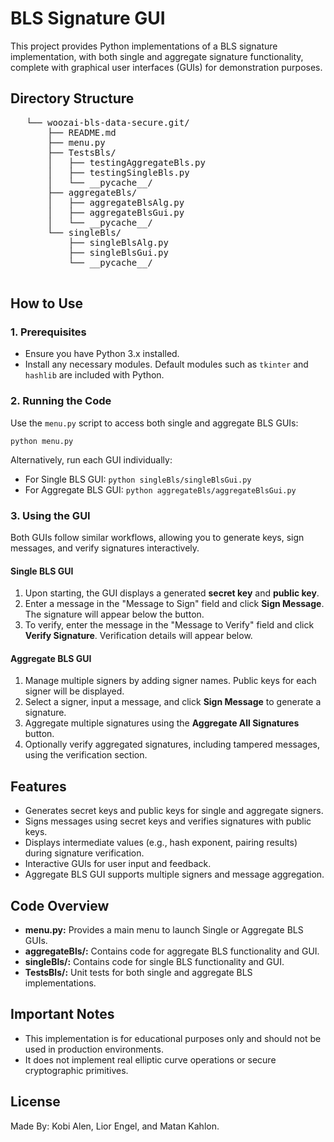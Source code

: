 <!DOCTYPE html>
<html lang="en">
<head>
    <meta charset="UTF-8">
    <meta name="viewport" content="width=device-width, initial-scale=1.0">
</head>
<body>
    <h1>BLS Signature GUI</h1>
    <p>This project provides Python implementations of a BLS signature implementation, with both single and aggregate signature functionality, complete with graphical user interfaces (GUIs) for demonstration purposes.</p>

   <h2>Directory Structure</h2>
   <pre>
   └── woozai-bls-data-secure.git/
       ├── README.md
       ├── menu.py
       ├── TestsBls/
       │   ├── testingAggregateBls.py
       │   ├── testingSingleBls.py
       │   └── __pycache__/
       ├── aggregateBls/
       │   ├── aggregateBlsAlg.py
       │   ├── aggregateBlsGui.py
       │   └── __pycache__/
       └── singleBls/
           ├── singleBlsAlg.py
           ├── singleBlsGui.py
           └── __pycache__/
   </pre>

   <h2>How to Use</h2>

   <h3>1. Prerequisites</h3>
   <ul>
       <li>Ensure you have Python 3.x installed.</li>
       <li>Install any necessary modules. Default modules such as <code>tkinter</code> and <code>hashlib</code> are included with Python.</li>
   </ul>

   <h3>2. Running the Code</h3>
   <p>Use the <code>menu.py</code> script to access both single and aggregate BLS GUIs:</p>
   <pre><code>python menu.py</code></pre>

   <p>Alternatively, run each GUI individually:</p>
   <ul>
       <li>For Single BLS GUI: <code>python singleBls/singleBlsGui.py</code></li>
       <li>For Aggregate BLS GUI: <code>python aggregateBls/aggregateBlsGui.py</code></li>
   </ul>

   <h3>3. Using the GUI</h3>
   <p>Both GUIs follow similar workflows, allowing you to generate keys, sign messages, and verify signatures interactively.</p>

   <h4>Single BLS GUI</h4>
   <ol>
       <li>Upon starting, the GUI displays a generated <b>secret key</b> and <b>public key</b>.</li>
       <li>Enter a message in the "Message to Sign" field and click <b>Sign Message</b>. The signature will appear below the button.</li>
       <li>To verify, enter the message in the "Message to Verify" field and click <b>Verify Signature</b>. Verification details will appear below.</li>
   </ol>

   <h4>Aggregate BLS GUI</h4>
   <ol>
       <li>Manage multiple signers by adding signer names. Public keys for each signer will be displayed.</li>
       <li>Select a signer, input a message, and click <b>Sign Message</b> to generate a signature.</li>
       <li>Aggregate multiple signatures using the <b>Aggregate All Signatures</b> button.</li>
       <li>Optionally verify aggregated signatures, including tampered messages, using the verification section.</li>
   </ol>

   <h2>Features</h2>
   <ul>
       <li>Generates secret keys and public keys for single and aggregate signers.</li>
       <li>Signs messages using secret keys and verifies signatures with public keys.</li>
       <li>Displays intermediate values (e.g., hash exponent, pairing results) during signature verification.</li>
       <li>Interactive GUIs for user input and feedback.</li>
       <li>Aggregate BLS GUI supports multiple signers and message aggregation.</li>
   </ul>

   <h2>Code Overview</h2>
   <ul>
       <li><b>menu.py:</b> Provides a main menu to launch Single or Aggregate BLS GUIs.</li>
       <li><b>aggregateBls/:</b> Contains code for aggregate BLS functionality and GUI.</li>
       <li><b>singleBls/:</b> Contains code for single BLS functionality and GUI.</li>
       <li><b>TestsBls/:</b> Unit tests for both single and aggregate BLS implementations.</li>
   </ul>

   <h2>Important Notes</h2>
   <ul>
       <li>This implementation is for educational purposes only and should not be used in production environments.</li>
       <li>It does not implement real elliptic curve operations or secure cryptographic primitives.</li>
   </ul>

   <h2>License</h2>
   <p>Made By: Kobi Alen, Lior Engel, and Matan Kahlon.</p>
</body>
</html>
